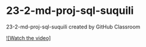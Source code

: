 # 23-2-md-proj-sql-suquili
23-2-md-proj-sql-suquili created by GitHub Classroom

[![Watch the video]](https://www.youtube.com/watch?v=_Oy4qGgc02Y&ab_channel=CarolineChaim)
